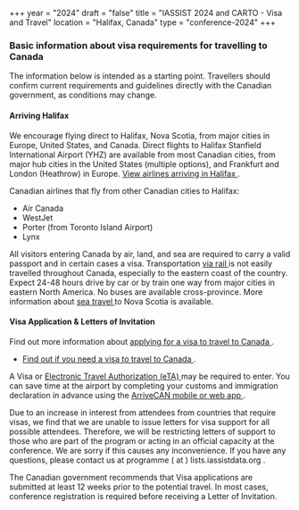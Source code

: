 +++
year = "2024"
draft = "false"
title = "IASSIST 2024 and CARTO - Visa and Travel"
location = "Halifax, Canada"
type = "conference-2024"
+++
### Basic information about visa requirements for travelling to Canada

The information below is intended as a starting point. Travellers should confirm current requirements and guidelines directly with the Canadian government, as conditions may change.

#### Arriving Halifax

We encourage flying direct to Halifax, Nova Scotia, from major cities in Europe, United States, and Canada. Direct flights to Halifax Stanfield International Airport (YHZ) are available from most Canadian cities, from major hub cities in the United States (multiple options), and Frankfurt and London (Heathrow) in Europe. [View airlines arriving in Halifax <span class="fas fa-external-link-alt"></span>](https://halifaxstanfield.ca/flights/airlines/). 

Canadian airlines that fly from other Canadian cities to Halifax:
 - Air Canada
 - WestJet
 - Porter (from Toronto Island Airport)
 - Lynx

All visitors entering Canada by air, land, and sea are required to carry a valid passport and in certain cases a visa. Transportation [via rail <span class="fas fa-external-link-alt"></span>](https://www.viarail.ca/en) is not easily travelled throughout Canada, especially to the eastern coast of the country. Expect 24-48 hours drive by car or by train one way from major cities in eastern North America.  No buses are available cross-province. More information about [sea travel <span class="fas fa-external-link-alt"></span>](https://www.novascotia.com/travel-info/getting-here/sea) to Nova Scotia is available. 

#### Visa Application & Letters of Invitation 

Find out more information about [applying for a visa to travel to Canada <span class="fas fa-external-link-alt"></span>](https://www.canada.ca/en/immigration-refugees-citizenship/services/visit-canada/visitor-visa.html).

- [Find out if you need a visa to travel to Canada <span class="fas fa-external-link-alt"></span>](https://www.cic.gc.ca/english/visit/visas.asp).

A Visa or [Electronic Travel Authorization (eTA) <span class="fas fa-external-link-alt"></span>](https://www.canada.ca/en/immigration-refugees-citizenship/services/visit-canada/eta/apply.html) may be required to enter. You can save time at the airport by completing your customs and immigration declaration in advance using the [ArriveCAN mobile or web app <i class="fas fa-external-link-alt"></i>](https://www.canada.ca/en/border-services-agency/services/arrivecan.html). 

Due to an increase in interest from attendees from countries that require visas, we find that we are unable to issue letters for visa support for all possible attendees. Therefore, we will be restricting letters of support to those who are part of the program or acting in an official capacity at the conference. We are sorry if this causes any inconvenience. If you have any questions, please contact us at programme ( at ) lists.iassistdata.org .

The Canadian government recommends that Visa applications are submitted at least 12 weeks prior to the potential travel. In most cases, conference registration is required before receiving a Letter of Invitation.
